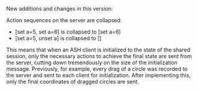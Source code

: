 New additions and changes in this version:

Action sequences on the server are collapsed:
 - [set a=5, set a=6] is collapsed to [set a=6]
 - [set a=5, unset a] is collapsed to []
 
 This means that when an ASH client is initialized to the state of the shared session, only the necessary actions to achieve the final state are sent from the server, cutting down tremendously on the size of the initialization message. Previously, for example, every drag of a circle was recorded to the server and sent to each client for initialization. After implementing this, only the final coordinates of dragged circles are sent.
